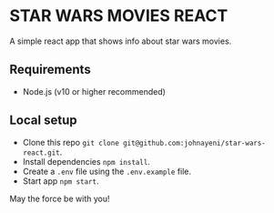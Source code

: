 # STAR WARS MOVIES REACT

A simple react app that shows info about star wars movies.

## Requirements

- Node.js (v10 or higher recommended)

## Local setup

- Clone this repo `git clone git@github.com:johnayeni/star-wars-react.git`.
- Install dependencies `npm install`.
- Create a `.env` file using the `.env.example` file.
- Start app `npm start`.

May the force be with you!
